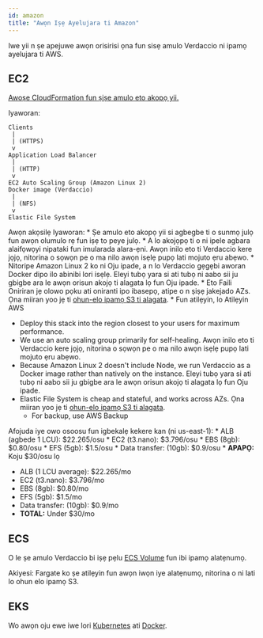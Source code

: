 ```yaml
---
id: amazon
title: "Awọn Iṣẹ Ayelujara ti Amazon"
---
```


Iwe yii n ṣe apejuwe awọn orisirisi ọna fun sisẹ amulo Verdaccio ni ipamọ ayelujara ti AWS.

## EC2

[Awoṣe CloudFormation fun ṣiṣe amulo eto akopọ yii.](https://github.com/verdaccio/verdaccio/blob/master/contrib/aws/cloudformation-ec2-efs.yaml)

Iyaworan:

```
Clients
 |
 | (HTTPS)
 v
Application Load Balancer
 |
 | (HTTP)
 v
EC2 Auto Scaling Group (Amazon Linux 2)
Docker image (Verdaccio)
 |
 | (NFS)
 v
Elastic File System
```

Awọn akọsilẹ Iyaworan: * Ṣe amulo eto akopọ yii si agbegbe ti o sunmọ julọ fun awọn olumulo rẹ fun iṣẹ to peye julọ. * A lo akojọpọ ti o ni ipele agbara alaifọwọyi nipataki fun imularada alara-ẹni. Awọn inilo eto ti Verdaccio kere jọjọ, nitorina o sọwọn pe o ma nilo awọn isẹlẹ pupọ lati mojuto ẹru abẹwo. * Nitoripe Amazon Linux 2 ko ni Oju ipade, a n lo Verdaccio gẹgẹbi aworan Docker dipo ilo abinibi lori isẹlẹ. Eleyi tubọ yara si ati tubọ ni aabo sii ju gbigbe ara le awọn orisun akojọ ti alagata lọ fun Oju ipade. * Eto Faili Oniriran jẹ olowo pọku ati oniranti ipo ibasepọ, atipe o n ṣiṣẹ jakejado AZs. Ọna miiran yoo jẹ ti [ohun-elo ipamọ S3 ti alagata](https://github.com/remitly/verdaccio-s3-storage). * Fun atilẹyin, lo Atilẹyin AWS
* Deploy this stack into the region closest to your users for maximum performance.
* We use an auto scaling group primarily for self-healing. Awọn inilo eto ti Verdaccio kere jọjọ, nitorina o sọwọn pe o ma nilo awọn isẹlẹ pupọ lati mojuto ẹru abẹwo.
* Because Amazon Linux 2 doesn't include Node, we run Verdaccio as a Docker image rather than natively on the instance. Eleyi tubọ yara si ati tubọ ni aabo sii ju gbigbe ara le awọn orisun akojọ ti alagata lọ fun Oju ipade.
* Elastic File System is cheap and stateful, and works across AZs. Ọna miiran yoo jẹ ti [ohun-elo ipamọ S3 ti alagata](https://github.com/remitly/verdaccio-s3-storage).
  * For backup, use AWS Backup

Afojuda iye owo osoosu fun igbekalẹ kekere kan (ni us-east-1): * ALB (agbede 1 LCU): $22.265/osu * EC2 (t3.nano): $3.796/osu * EBS (8gb): $0.80/osu * EFS (5gb): $1.5/osu * Data transfer: (10gb): $0.9/osu * **APAPỌ:** Koju $30/osu lọ
* ALB (1 LCU average): $22.265/mo
* EC2 (t3.nano): $3.796/mo
* EBS (8gb): $0.80/mo
* EFS (5gb): $1.5/mo
* Data transfer: (10gb): $0.9/mo
* **TOTAL:** Under $30/mo

## ECS

O le ṣe amulo Verdaccio bi iṣẹ pẹlu [ECS Volume](https://docs.aws.amazon.com/AmazonECS/latest/developerguide/using_data_volumes.html) fun ibi ipamọ alatẹnumọ.

Akiyesi: Fargate ko ṣe atilẹyin fun awọn iwọn iye alatẹnumọ, nitorina o ni lati lo ohun elo ipamọ S3.

## EKS

Wo awọn oju ewe iwe lori [Kubernetes](kubernetes) ati [Docker](docker).
